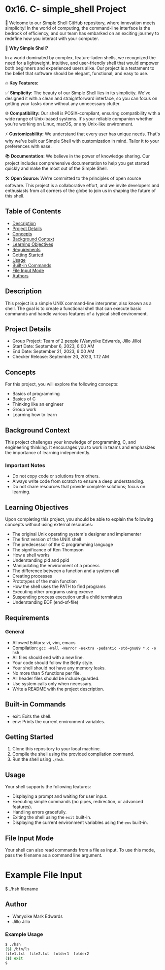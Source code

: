 # 0x16. C- simple_shell Project

🚀 Welcome to our Simple Shell GitHub repository, where innovation meets simplicity! In the world of computing, the command-line interface is the bedrock of efficiency, and our team has embarked on an exciting journey to redefine how you interact with your computer. 

🌟 **Why Simple Shell?**

In a world dominated by complex, feature-laden shells, we recognized the need for a lightweight, intuitive, and user-friendly shell that would empower both beginners and experienced users alike. Our project is a testament to the belief that software should be elegant, functional, and easy to use.

🔥 **Key Features:**

✅ **Simplicity:** The beauty of our Simple Shell lies in its simplicity. We've designed it with a clean and straightforward interface, so you can focus on getting your tasks done without any unnecessary clutter.

🌐 **Compatibility:** Our shell is POSIX-compliant, ensuring compatibility with a wide range of Unix-based systems. It's your reliable companion whether you're working on Linux, macOS, or any Unix-like environment.

⚡ **Customizability:** We understand that every user has unique needs. That's why we've built our Simple Shell with customization in mind. Tailor it to your preferences with ease.

📚 **Documentation:** We believe in the power of knowledge sharing. Our project includes comprehensive documentation to help you get started quickly and make the most out of the Simple Shell.

🛠️ **Open Source:** We're committed to the principles of open source software. This project is a collaborative effort, and we invite developers and enthusiasts from all corners of the globe to join us in shaping the future of this shell.

## Table of Contents
- [Description](#description)
- [Project Details](#project-details)
- [Concepts](#concepts)
- [Background Context](#background-context)
- [Learning Objectives](#learning-objectives)
- [Requirements](#requirements)
- [Getting Started](#getting-started)
- [Usage](#usage)
- [Built-in Commands](#built-in-commands)
- [File Input Mode](#file-input-mode)
- [Authors](#authors)

## Description
This project is a simple UNIX command-line interpreter, also known as a shell. The goal is to create a functional shell that can execute basic commands and handle various features of a typical shell environment.

## Project Details
- Group Project: Team of 2 people (Wanyoike Edwards, Jillo Jillo)
- Start Date: September 6, 2023, 6:00 AM
- End Date: September 21, 2023, 6:00 AM
- Checker Release: September 20, 2023, 1:12 AM

## Concepts
For this project, you will explore the following concepts:
- Basics of programming
- Basics of C
- Thinking like an engineer
- Group work
- Learning how to learn

## Background Context
This project challenges your knowledge of programming, C, and engineering thinking. It encourages you to work in teams and emphasizes the importance of learning independently.

### Important Notes
- Do not copy code or solutions from others.
- Always write code from scratch to ensure a deep understanding.
- Do not share resources that provide complete solutions; focus on learning.

## Learning Objectives
Upon completing this project, you should be able to explain the following concepts without using external resources:
- The original Unix operating system's designer and implementer
- The first version of the UNIX shell
- The predecessor of the C programming language
- The significance of Ken Thompson
- How a shell works
- Understanding pid and ppid
- Manipulating the environment of a process
- The difference between a function and a system call
- Creating processes
- Prototypes of the main function
- How the shell uses the PATH to find programs
- Executing other programs using execve
- Suspending process execution until a child terminates
- Understanding EOF (end-of-file)

## Requirements
### General
- Allowed Editors: vi, vim, emacs
- Compilation: `gcc -Wall -Werror -Wextra -pedantic -std=gnu89 *.c -o hsh`
- All files should end with a new line.
- Your code should follow the Betty style.
- Your shell should not have any memory leaks.
- No more than 5 functions per file.
- All header files should be include guarded.
- Use system calls only when necessary.
- Write a README with the project description.

## Built-in Commands
- exit: Exits the shell.
- env: Prints the current environment variables.

## Getting Started
1. Clone this repository to your local machine.
2. Compile the shell using the provided compilation command.
3. Run the shell using `./hsh`.

## Usage
Your shell supports the following features:
- Displaying a prompt and waiting for user input.
- Executing simple commands (no pipes, redirection, or advanced features).
- Handling errors gracefully.
- Exiting the shell using the `exit` built-in.
- Displaying the current environment variables using the `env` built-in.

## File Input Mode
Your shell can also read commands from a file as input. To use this mode, pass the filename as a command line argument.

# Example File Input
$ ./hsh filename

## Author
- Wanyoike Mark Edwards
- Jillo Jillo
  
### Example Usage
```bash
$ ./hsh
($) /bin/ls
file1.txt  file2.txt  folder1  folder2
($) exit
$
